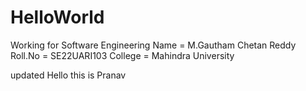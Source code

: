 # HelloWorld
Working for Software Engineering
Name = M.Gautham Chetan Reddy
Roll.No = SE22UARI103
College = Mahindra University


updated 
Hello this is Pranav

